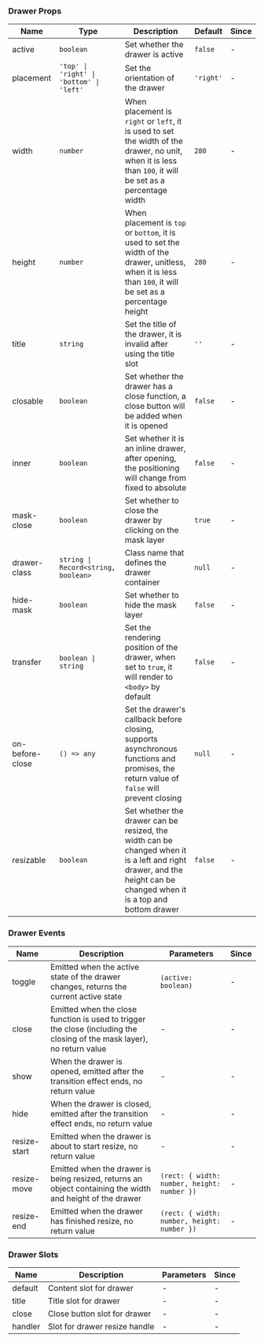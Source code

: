 ### Drawer Props

| Name         | Type              | Description                                                                                            | Default  | Since |
| ------------ | ----------------- | ----------------------------------------------------------------------------------------------- | ------- | --- |
| active | `boolean` | Set whether the drawer is active | `false` | - |
| placement | `'top' \| 'right' \| 'bottom' \| 'left'` | Set the orientation of the drawer | `'right'` | - |
| width | `number` | When placement is `right` or `left`, it is used to set the width of the drawer, no unit, when it is less than `100`, it will be set as a percentage width | `280` | - |
| height | `number` | When placement is `top` or `bottom`, it is used to set the width of the drawer, unitless, when it is less than `100`, it will be set as a percentage height | `280` | - |
| title | `string` | Set the title of the drawer, it is invalid after using the title slot | `''` | - |
| closable | `boolean` | Set whether the drawer has a close function, a close button will be added when it is opened | `false` | - |
| inner | `boolean` | Set whether it is an inline drawer, after opening, the positioning will change from fixed to absolute | `false` | - |
| mask-close | `boolean` | Set whether to close the drawer by clicking on the mask layer | `true` | - |
| drawer-class | `string \| Record<string, boolean>` | Class name that defines the drawer container | `null` | - |
| hide-mask | `boolean` | Set whether to hide the mask layer | `false` | - |
| transfer | `boolean \| string` | Set the rendering position of the drawer, when set to `true`, it will render to `<body>` by default | `false` | - |
| on-before-close | `() => any` | Set the drawer's callback before closing, supports asynchronous functions and promises, the return value of `false` will prevent closing | `null` | - |
| resizable | `boolean` | Set whether the drawer can be resized, the width can be changed when it is a left and right drawer, and the height can be changed when it is a top and bottom drawer | `false` | - |

### Drawer Events

| Name            | Description                                                   | Parameters              | Since |
| --------------- | ------------------------------------------------------ | ----------------- | --- |
| toggle | Emitted when the active state of the drawer changes, returns the current active state | `(active: boolean)` | - |
| close | Emitted when the close function is used to trigger the close (including the closing of the mask layer), no return value | - | - |
| show | When the drawer is opened, emitted after the transition effect ends, no return value | - | - |
| hide | When the drawer is closed, emitted after the transition effect ends, no return value | - | - |
| resize-start | Emitted when the drawer is about to start resize, no return value | - | - |
| resize-move | Emitted when the drawer is being resized, returns an object containing the width and height of the drawer | `(rect: { width: number, height: number })` | - |
| resize-end | Emitted when the drawer has finished resize, no return value | `(rect: { width: number, height: number })` | - |

### Drawer Slots

| Name    | Description                                                       | Parameters | Since |
| ------- | ---------------------------------------------------------- | --- | --- |
| default | Content slot for drawer | - | - |
| title | Title slot for drawer | - | - |
| close | Close button slot for drawer | - | - |
| handler | Slot for drawer resize handle | - | - |
